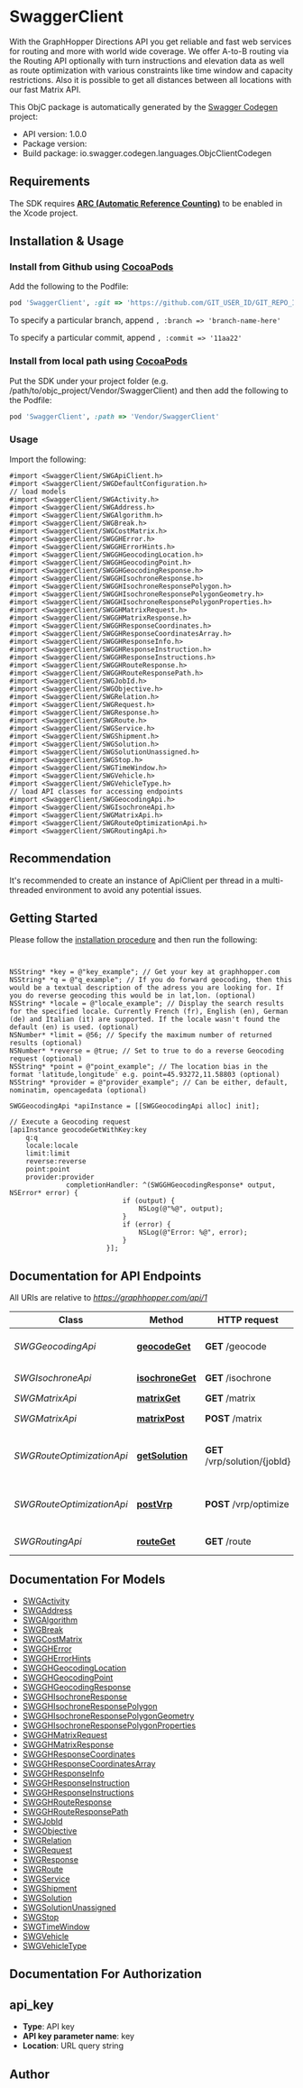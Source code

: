 # SwaggerClient

With the GraphHopper Directions API you get reliable and fast web services for routing and more with world wide coverage. We offer A-to-B routing via the Routing API optionally with turn instructions and elevation data as well as route optimization with various constraints like time window and capacity restrictions. Also it is possible to get all distances between all locations with our fast Matrix API. 

This ObjC package is automatically generated by the [Swagger Codegen](https://github.com/swagger-api/swagger-codegen) project:

- API version: 1.0.0
- Package version: 
- Build package: io.swagger.codegen.languages.ObjcClientCodegen

## Requirements

The SDK requires [**ARC (Automatic Reference Counting)**](http://stackoverflow.com/questions/7778356/how-to-enable-disable-automatic-reference-counting) to be enabled in the Xcode project.

## Installation & Usage
### Install from Github using [CocoaPods](https://cocoapods.org/)

Add the following to the Podfile:

```ruby
pod 'SwaggerClient', :git => 'https://github.com/GIT_USER_ID/GIT_REPO_ID.git'
```

To specify a particular branch, append `, :branch => 'branch-name-here'`

To specify a particular commit, append `, :commit => '11aa22'`

### Install from local path using [CocoaPods](https://cocoapods.org/)

Put the SDK under your project folder (e.g. /path/to/objc_project/Vendor/SwaggerClient) and then add the following to the Podfile:

```ruby
pod 'SwaggerClient', :path => 'Vendor/SwaggerClient'
```

### Usage

Import the following:

```objc
#import <SwaggerClient/SWGApiClient.h>
#import <SwaggerClient/SWGDefaultConfiguration.h>
// load models
#import <SwaggerClient/SWGActivity.h>
#import <SwaggerClient/SWGAddress.h>
#import <SwaggerClient/SWGAlgorithm.h>
#import <SwaggerClient/SWGBreak.h>
#import <SwaggerClient/SWGCostMatrix.h>
#import <SwaggerClient/SWGGHError.h>
#import <SwaggerClient/SWGGHErrorHints.h>
#import <SwaggerClient/SWGGHGeocodingLocation.h>
#import <SwaggerClient/SWGGHGeocodingPoint.h>
#import <SwaggerClient/SWGGHGeocodingResponse.h>
#import <SwaggerClient/SWGGHIsochroneResponse.h>
#import <SwaggerClient/SWGGHIsochroneResponsePolygon.h>
#import <SwaggerClient/SWGGHIsochroneResponsePolygonGeometry.h>
#import <SwaggerClient/SWGGHIsochroneResponsePolygonProperties.h>
#import <SwaggerClient/SWGGHMatrixRequest.h>
#import <SwaggerClient/SWGGHMatrixResponse.h>
#import <SwaggerClient/SWGGHResponseCoordinates.h>
#import <SwaggerClient/SWGGHResponseCoordinatesArray.h>
#import <SwaggerClient/SWGGHResponseInfo.h>
#import <SwaggerClient/SWGGHResponseInstruction.h>
#import <SwaggerClient/SWGGHResponseInstructions.h>
#import <SwaggerClient/SWGGHRouteResponse.h>
#import <SwaggerClient/SWGGHRouteResponsePath.h>
#import <SwaggerClient/SWGJobId.h>
#import <SwaggerClient/SWGObjective.h>
#import <SwaggerClient/SWGRelation.h>
#import <SwaggerClient/SWGRequest.h>
#import <SwaggerClient/SWGResponse.h>
#import <SwaggerClient/SWGRoute.h>
#import <SwaggerClient/SWGService.h>
#import <SwaggerClient/SWGShipment.h>
#import <SwaggerClient/SWGSolution.h>
#import <SwaggerClient/SWGSolutionUnassigned.h>
#import <SwaggerClient/SWGStop.h>
#import <SwaggerClient/SWGTimeWindow.h>
#import <SwaggerClient/SWGVehicle.h>
#import <SwaggerClient/SWGVehicleType.h>
// load API classes for accessing endpoints
#import <SwaggerClient/SWGGeocodingApi.h>
#import <SwaggerClient/SWGIsochroneApi.h>
#import <SwaggerClient/SWGMatrixApi.h>
#import <SwaggerClient/SWGRouteOptimizationApi.h>
#import <SwaggerClient/SWGRoutingApi.h>

```

## Recommendation

It's recommended to create an instance of ApiClient per thread in a multi-threaded environment to avoid any potential issues.

## Getting Started

Please follow the [installation procedure](#installation--usage) and then run the following:

```objc


NSString* *key = @"key_example"; // Get your key at graphhopper.com
NSString* *q = @"q_example"; // If you do forward geocoding, then this would be a textual description of the adress you are looking for. If you do reverse geocoding this would be in lat,lon. (optional)
NSString* *locale = @"locale_example"; // Display the search results for the specified locale. Currently French (fr), English (en), German (de) and Italian (it) are supported. If the locale wasn't found the default (en) is used. (optional)
NSNumber* *limit = @56; // Specify the maximum number of returned results (optional)
NSNumber* *reverse = @true; // Set to true to do a reverse Geocoding request (optional)
NSString* *point = @"point_example"; // The location bias in the format 'latitude,longitude' e.g. point=45.93272,11.58803 (optional)
NSString* *provider = @"provider_example"; // Can be either, default, nominatim, opencagedata (optional)

SWGGeocodingApi *apiInstance = [[SWGGeocodingApi alloc] init];

// Execute a Geocoding request
[apiInstance geocodeGetWithKey:key
    q:q
    locale:locale
    limit:limit
    reverse:reverse
    point:point
    provider:provider
              completionHandler: ^(SWGGHGeocodingResponse* output, NSError* error) {
                            if (output) {
                                NSLog(@"%@", output);
                            }
                            if (error) {
                                NSLog(@"Error: %@", error);
                            }
                        }];

```

## Documentation for API Endpoints

All URIs are relative to *https://graphhopper.com/api/1*

Class | Method | HTTP request | Description
------------ | ------------- | ------------- | -------------
*SWGGeocodingApi* | [**geocodeGet**](docs/SWGGeocodingApi.md#geocodeget) | **GET** /geocode | Execute a Geocoding request
*SWGIsochroneApi* | [**isochroneGet**](docs/SWGIsochroneApi.md#isochroneget) | **GET** /isochrone | Isochrone Request
*SWGMatrixApi* | [**matrixGet**](docs/SWGMatrixApi.md#matrixget) | **GET** /matrix | Matrix API
*SWGMatrixApi* | [**matrixPost**](docs/SWGMatrixApi.md#matrixpost) | **POST** /matrix | Matrix API Post
*SWGRouteOptimizationApi* | [**getSolution**](docs/SWGRouteOptimizationApi.md#getsolution) | **GET** /vrp/solution/{jobId} | Return the solution associated to the jobId
*SWGRouteOptimizationApi* | [**postVrp**](docs/SWGRouteOptimizationApi.md#postvrp) | **POST** /vrp/optimize | Solves vehicle routing problems
*SWGRoutingApi* | [**routeGet**](docs/SWGRoutingApi.md#routeget) | **GET** /route | Routing Request


## Documentation For Models

 - [SWGActivity](docs/SWGActivity.md)
 - [SWGAddress](docs/SWGAddress.md)
 - [SWGAlgorithm](docs/SWGAlgorithm.md)
 - [SWGBreak](docs/SWGBreak.md)
 - [SWGCostMatrix](docs/SWGCostMatrix.md)
 - [SWGGHError](docs/SWGGHError.md)
 - [SWGGHErrorHints](docs/SWGGHErrorHints.md)
 - [SWGGHGeocodingLocation](docs/SWGGHGeocodingLocation.md)
 - [SWGGHGeocodingPoint](docs/SWGGHGeocodingPoint.md)
 - [SWGGHGeocodingResponse](docs/SWGGHGeocodingResponse.md)
 - [SWGGHIsochroneResponse](docs/SWGGHIsochroneResponse.md)
 - [SWGGHIsochroneResponsePolygon](docs/SWGGHIsochroneResponsePolygon.md)
 - [SWGGHIsochroneResponsePolygonGeometry](docs/SWGGHIsochroneResponsePolygonGeometry.md)
 - [SWGGHIsochroneResponsePolygonProperties](docs/SWGGHIsochroneResponsePolygonProperties.md)
 - [SWGGHMatrixRequest](docs/SWGGHMatrixRequest.md)
 - [SWGGHMatrixResponse](docs/SWGGHMatrixResponse.md)
 - [SWGGHResponseCoordinates](docs/SWGGHResponseCoordinates.md)
 - [SWGGHResponseCoordinatesArray](docs/SWGGHResponseCoordinatesArray.md)
 - [SWGGHResponseInfo](docs/SWGGHResponseInfo.md)
 - [SWGGHResponseInstruction](docs/SWGGHResponseInstruction.md)
 - [SWGGHResponseInstructions](docs/SWGGHResponseInstructions.md)
 - [SWGGHRouteResponse](docs/SWGGHRouteResponse.md)
 - [SWGGHRouteResponsePath](docs/SWGGHRouteResponsePath.md)
 - [SWGJobId](docs/SWGJobId.md)
 - [SWGObjective](docs/SWGObjective.md)
 - [SWGRelation](docs/SWGRelation.md)
 - [SWGRequest](docs/SWGRequest.md)
 - [SWGResponse](docs/SWGResponse.md)
 - [SWGRoute](docs/SWGRoute.md)
 - [SWGService](docs/SWGService.md)
 - [SWGShipment](docs/SWGShipment.md)
 - [SWGSolution](docs/SWGSolution.md)
 - [SWGSolutionUnassigned](docs/SWGSolutionUnassigned.md)
 - [SWGStop](docs/SWGStop.md)
 - [SWGTimeWindow](docs/SWGTimeWindow.md)
 - [SWGVehicle](docs/SWGVehicle.md)
 - [SWGVehicleType](docs/SWGVehicleType.md)


## Documentation For Authorization


## api_key

- **Type**: API key
- **API key parameter name**: key
- **Location**: URL query string


## Author




